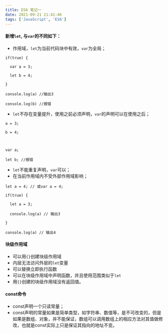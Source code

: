 ```yaml
---
title: ES6 笔记一
date: 2021-09-21 21:41:46
tags: ['JavaScript', 'ES6']
---
```

#### 新增`let`, 与`var`的不同如下：
- 作用域，`let`为当前代码块中有效，`var`为全局；
```
if(true) {

  var a = 3;

  let b = 4;

}

console.log(a) //输出3

console.log(b) //报错

```
- `let`不存在变量提升，使用之前必须声明，`var`的声明可以在使用之后；
```
a = 3;

b = 4;



var a; 

let b; //报错

```
- `let`不能重复声明，`var`可以；
- 在当前作用域内不受外部作用域影响；
```
let a = 4; // 或var a = 4;

if(true) {

  let a = 3;

  console.log(a) // 输出3

}

console.log(a) // 输出4

```
#### 块级作用域
- 可以用`{}`创建块级作用域
- 内层无法访问外层的`let`变量
- 可以替换立即执行函数
- 可以在块级作用域中声明函数，并且使用范围类似于`let`
- 用`{}`创建的块级作用域没有返回值。
#### const命令
- const声明一个只读常量；
- const声明的常量如果是简单类型，如字符串、数值等，是不可改变的，但是如果是数组、对象，并不能保证，数组可以调用数组上的相应方法对其值做修改，也就是const实际上只是保证其指向的地址不变。

